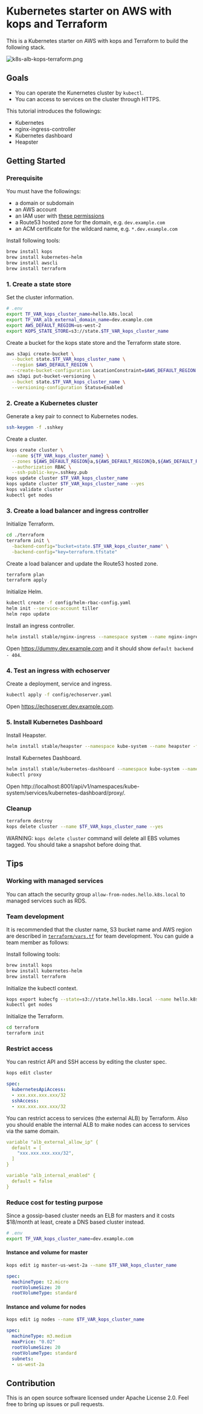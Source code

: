 # Kubernetes starter on AWS with kops and Terraform

This is a Kubernetes starter on AWS with kops and Terraform to build the following stack.

![k8s-alb-kops-terraform.png](k8s-alb-kops-terraform.png)

## Goals

- You can operate the Kunernetes cluster by `kubectl`.
- You can access to services on the cluster through HTTPS.

This tutorial introduces the followings:

- Kubernetes
- nginx-ingress-controller
- Kubernetes dashboard
- Heapster

## Getting Started

### Prerequisite

You must have the followings:

- a domain or subdomain
- an AWS account
- an IAM user with [these permissions](https://github.com/kubernetes/kops/blob/master/docs/aws.md)
- a Route53 hosted zone for the domain, e.g. `dev.example.com`
- an ACM certificate for the wildcard name, e.g. `*.dev.example.com`

Install following tools:

```sh
brew install kops
brew install kubernetes-helm
brew install awscli
brew install terraform
```

### 1. Create a state store

Set the cluster information.

```sh
# .env
export TF_VAR_kops_cluster_name=hello.k8s.local
export TF_VAR_alb_external_domain_name=dev.example.com
export AWS_DEFAULT_REGION=us-west-2
export KOPS_STATE_STORE=s3://state.$TF_VAR_kops_cluster_name
```

Create a bucket for the kops state store and the Terraform state store.

```sh
aws s3api create-bucket \
  --bucket state.$TF_VAR_kops_cluster_name \
  --region $AWS_DEFAULT_REGION \
  --create-bucket-configuration LocationConstraint=$AWS_DEFAULT_REGION
aws s3api put-bucket-versioning \
  --bucket state.$TF_VAR_kops_cluster_name \
  --versioning-configuration Status=Enabled
```

### 2. Create a Kubernetes cluster

Generate a key pair to connect to Kubernetes nodes.

```sh
ssh-keygen -f .sshkey
```

Create a cluster.

```sh
kops create cluster \
  --name ${TF_VAR_kops_cluster_name} \
  --zones ${AWS_DEFAULT_REGION}a,${AWS_DEFAULT_REGION}b,${AWS_DEFAULT_REGION}c \
  --authorization RBAC \
  --ssh-public-key=.sshkey.pub
kops update cluster $TF_VAR_kops_cluster_name
kops update cluster $TF_VAR_kops_cluster_name --yes
kops validate cluster
kubectl get nodes
```

### 3. Create a load balancer and ingress controller

Initialize Terraform.

```sh
cd ./terraform
terraform init \
  -backend-config="bucket=state.$TF_VAR_kops_cluster_name" \
  -backend-config="key=terraform.tfstate"
```

Create a load balancer and update the Route53 hosted zone.

```sh
terraform plan
terraform apply
```

Initialize Helm.

```sh
kubectl create -f config/helm-rbac-config.yaml
helm init --service-account tiller
helm repo update
```

Install an ingress controller.

```sh
helm install stable/nginx-ingress --namespace system --name nginx-ingress -f config/helm-nginx-ingress.yaml
```

Open https://dummy.dev.example.com and it should show `default backend - 404`.

### 4. Test an ingress with echoserver

Create a deployment, service and ingress.

```sh
kubectl apply -f config/echoserver.yaml
```

Open https://echoserver.dev.example.com.

### 5. Install Kubernetes Dashboard

Install Heapster.

```sh
helm install stable/heapster --namespace kube-system --name heapster -f config/helm-heapster.yaml
```

Install Kubernetes Dashboard.

```sh
helm install stable/kubernetes-dashboard --namespace kube-system --name kubernetes-dashboard -f config/helm-kubernetes-dashboard.yaml
kubectl proxy
```

Open http://localhost:8001/api/v1/namespaces/kube-system/services/kubernetes-dashboard/proxy/.

### Cleanup

```sh
terraform destroy
kops delete cluster --name $TF_VAR_kops_cluster_name --yes
```

WARNING: `kops delete cluster` command will delete all EBS volumes tagged.
You should take a snapshot before doing that.

## Tips

### Working with managed services

You can attach the security group `allow-from-nodes.hello.k8s.local` to managed services such as RDS.

### Team development

It is recommended that the cluster name, S3 bucket name and AWS region are described in [`terraform/vars.tf`](terraform/vars.tf) for team development.
You can guide a team member as follows:

Install following tools:

```sh
brew install kops
brew install kubernetes-helm
brew install terraform
```

Initialize the kubectl context.

```sh
kops export kubecfg --state=s3://state.hello.k8s.local --name hello.k8s.local
kubectl get nodes
```

Initialize the Terraform.

```sh
cd terraform
terraform init
```

### Restrict access

You can restrict API and SSH access by editing the cluster spec.

```sh
kops edit cluster
```

```yaml
spec:
  kubernetesApiAccess:
  - xxx.xxx.xxx.xxx/32
  sshAccess:
  - xxx.xxx.xxx.xxx/32
```

You can restrict access to services (the external ALB) by Terraform.
Also you should enable the internal ALB to make nodes can access to services via the same domain.

```yaml
variable "alb_external_allow_ip" {
  default = [
    "xxx.xxx.xxx.xxx/32",
  ]
}

variable "alb_internal_enabled" {
  default = false
}
```

### Reduce cost for testing purpose

Since a gossip-based cluster needs an ELB for masters and it costs $18/month at least,
create a DNS based cluster instead.

```sh
# .env
export TF_VAR_kops_cluster_name=dev.example.com
```

#### Instance and volume for master

```sh
kops edit ig master-us-west-2a --name $TF_VAR_kops_cluster_name
```

```yaml
spec:
  machineType: t2.micro
  rootVolumeSize: 20
  rootVolumeType: standard
```

#### Instance and volume for nodes

```sh
kops edit ig nodes --name $TF_VAR_kops_cluster_name
```

```yaml
spec:
  machineType: m3.medium
  maxPrice: "0.02"
  rootVolumeSize: 20
  rootVolumeType: standard
  subnets:
  - us-west-2a
```

## Contribution

This is an open source software licensed under Apache License 2.0.
Feel free to bring up issues or pull requests.
